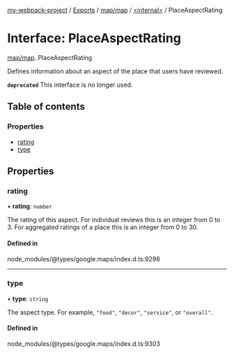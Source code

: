 [my-webpack-project](../README.md) / [Exports](../modules.md) / [map/map](../modules/map_map.md) / [<internal\>](../modules/map_map._internal_.md) / PlaceAspectRating

# Interface: PlaceAspectRating

[map/map](../modules/map_map.md).[<internal>](../modules/map_map._internal_.md).PlaceAspectRating

Defines information about an aspect of the place that users have reviewed.

**`deprecated`** This interface is no longer used.

## Table of contents

### Properties

- [rating](map_map._internal_.PlaceAspectRating.md#rating)
- [type](map_map._internal_.PlaceAspectRating.md#type)

## Properties

### rating

• **rating**: `number`

The rating of this aspect. For individual reviews this is an integer from
0 to 3. For aggregated ratings of a place this is an integer from 0
to 30.

#### Defined in

node_modules/@types/google.maps/index.d.ts:9298

___

### type

• **type**: `string`

The aspect type. For example, <code>"food"</code>, <code>"decor"</code>,
<code>"service"</code>, or <code>"overall"</code>.

#### Defined in

node_modules/@types/google.maps/index.d.ts:9303
